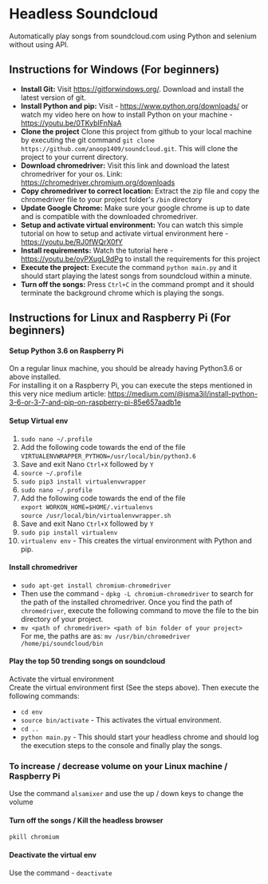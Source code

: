 # Headless Soundcloud
Automatically play songs from soundcloud.com using Python and selenium without using API.
## Instructions for Windows (For beginners)
- **Install Git:** Visit https://gitforwindows.org/. Download and install the latest version of git.
- **Install Python and pip:**  Visit - https://www.python.org/downloads/ or watch my video here on how to install Python on your machine - https://youtu.be/0TKybIFnNaA
- **Clone the project** Clone this project from github to your local machine by executing the git command `git clone https://github.com/anoop1409/soundcloud.git`. This will clone the project to your current directory.
- **Download chromedriver:** Visit this link and download the latest chromedriver for your os. Link: https://chromedriver.chromium.org/downloads
- **Copy chromedriver to correct location:** Extract the zip file and copy the chromedriver file to your project folder's `/bin` directory
- **Update Google Chrome:** Make sure your google chrome is up to date and is compatible with the downloaded chromedriver.
- **Setup and activate virtual environment:** You can watch this simple tutorial on how to setup and activate virtual environment here - https://youtu.be/RJ0fWQrX0fY
- **Install requirements:** Watch the tutorial here - https://youtu.be/oyPXugL9dPg to install the requirements for this project
- **Execute the project:** Execute the command `python main.py` and it should start playing the latest songs from soundcloud within a minute.
- **Turn off the songs:** Press `Ctrl+C` in the command prompt and it should terminate the background chrome which is playing the songs.

## Instructions for Linux and Raspberry Pi (For beginners)
#### Setup Python 3.6 on Raspberry Pi
On a regular linux machine, you should be already having Python3.6 or above installed.  
For installing it on a Raspberry Pi, you can execute the steps mentioned in this very nice medium article: https://medium.com/@isma3il/install-python-3-6-or-3-7-and-pip-on-raspberry-pi-85e657aadb1e

#### Setup Virtual env
1. `sudo nano ~/.profile`  
2. Add the following code towards the end of the file  
`VIRTUALENVWRAPPER_PYTHON=/usr/local/bin/python3.6`
3. Save and exit Nano `Ctrl+X` followed by `Y`
4. `source ~/.profile`
5. `sudo pip3 install virtualenvwrapper`
6. `sudo nano ~/.profile`
7. Add the following code towards the end of the file  
`export WORKON_HOME=$HOME/.virtualenvs`  
`source /usr/local/bin/virtualenvwrapper.sh`
8. Save and exit Nano `Ctrl+X` followed by `Y`
9. `sudo pip install virtualenv`
10. `virtualenv env` - This creates the virtual environment with Python and pip.


#### Install chromedriver
- `sudo apt-get install chromium-chromedriver`
- Then use the command - `dpkg -L chromium-chromedriver` to search for the path of the installed chromedriver. Once you find the path of `chromedriver`, execute the following command to move the file to the bin directory of your project.
- `mv <path of chromedriver> <path of bin folder of your project>`  
For me, the paths are as: `mv /usr/bin/chromedriver /home/pi/soundcloud/bin`

#### Play the top 50 trending songs on soundcloud
Activate the virtual environment  
Create the virtual environment first (See the steps above). Then execute the following commands:  
- `cd env`  
- `source bin/activate` - This activates the virtual environment.  
- `cd ..`
- `python main.py` - This should start your headless chrome and should log the execution steps to the console and finally play the songs.

### To increase / decrease volume on your Linux machine / Raspberry Pi
Use the command `alsamixer` and use the up / down keys to change the volume

#### Turn off the songs / Kill the headless browser
`pkill chromium`
#### Deactivate the virtual env
Use the command - `deactivate`

